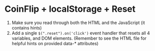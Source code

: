 # CoinFlip + localStorage + Reset


1. Make sure you read through both the HTML and the JavaScript (it contains hints)
2. Add a single `$(".reset").on('click')` event handler that resets all 4 variables, and DOM elements. (Remember to see the HTML file for helpful hints on provided data-* attributes)